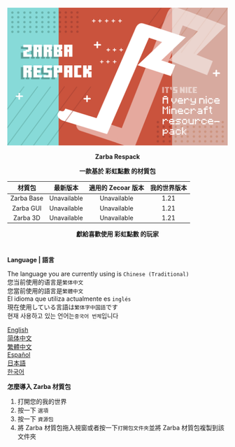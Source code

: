 ![Cover](https://github.com/ZfIxV/Zarba-Respack/blob/main/Zarba%20Respack%20-%20Header.png)
<div align="center">

**Zarba Respack**

**一款基於 彩虹點數 的材質包**

| 材質包 | 最新版本 | 適用的 Zecoar 版本 | 我的世界版本 |
| :-: | :-: | :-: | :-: |
| Zarba Base | Unavailable | Unavailable | 1.21 |
| Zarba GUI | Unavailable | Unavailable | 1.21 |
| Zarba 3D | Unavailable | Unavailable | 1.21 |

</div>

<div align="center">
  
**獻給喜歡使用 彩虹點數 的玩家**

</div>

#               

**Language | 語言**

The language you are currently using is `Chinese (Traditional)`         
您当前使用的语言是`繁体中文`         
您當前使用的語言是`繁體中文`         
El idioma que utiliza actualmente es `inglés`        
現在使用している言語は`繁体字中国語`です        
현재 사용하고 있는 언어는`중국어 번체`입니다         

[English](https://github.com/ZfIxV/Zarba-Respack/tree/main/README.md)           
[简体中文](https://github.com/ZfIxV/Zarba-Respack/tree/main/README-SC.md)            
[繁體中文](https://github.com/ZfIxV/Zarba-Respack/tree/main/README-TC.md)            
[Español](https://github.com/ZfIxV/Zarba-Respack/tree/main/README-ES.md)            
[日本語](https://github.com/ZfIxV/Zarba-Respack/tree/main/README-JP.md)           
[한국어](https://github.com/ZfIxV/Zarba-Respack/tree/main/README-KO.md)            

**怎麼導入 Zarba 材質包**

1. 打開您的我的世界
2. 按一下 `選項`
3. 按一下 `資源包`
4. 將 Zarba 材質包拖入視窗或者按一下`打開包文件夾`並將 Zarba 材質包複製到該文件夾